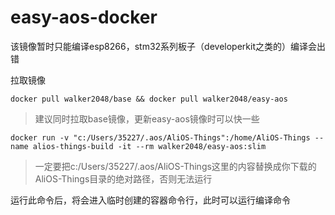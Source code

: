 # easy-aos-docker

该镜像暂时只能编译esp8266，stm32系列板子（developerkit之类的）编译会出错

拉取镜像

```
docker pull walker2048/base && docker pull walker2048/easy-aos
```
>建议同时拉取base镜像，更新easy-aos镜像时可以快一些

```
docker run -v "c:/Users/35227/.aos/AliOS-Things":/home/AliOS-Things --name alios-things-build -it --rm walker2048/easy-aos:slim
```
>一定要把c:/Users/35227/.aos/AliOS-Things这里的内容替换成你下载的AliOS-Things目录的绝对路径，否则无法运行

运行此命令后，将会进入临时创建的容器命令行，此时可以运行编译命令